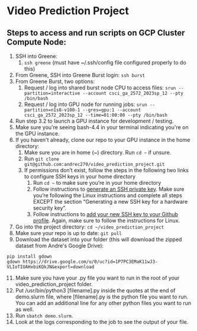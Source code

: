 # Video Prediction Project

## Steps to access and run scripts on GCP Cluster Compute Node:

1. SSH into Greene: 
    1. `ssh greene` (must have ~/.ssh/config file configured properly to do this)
2. From Greene, SSH into Greene Burst login: `ssh burst`
3. From Greene Burst, two options:
    1. Request / log into shared burst node CPU to access files: ```srun --partition=interactive --account csci_ga_2572_2023sp_12 --pty /bin/bash```
    2. Request / log into GPU node for running jobs: ```srun --partition=n1s8-v100-1 --gres=gpu:1 --account csci_ga_2572_2023sp_12 --time=01:00:00 --pty /bin/bash```
4. Run step 3.2 to launch a GPU instance for development / testing.
5. Make sure you're seeing bash-4.4 in your terminal indicating you're on the GPU instance.
6. If you haven't already, clone our repo to your GPU instance in the home directory:
    1. Make sure you are in home (~) directory. Run `cd ~` if unsure.
    2. Run `git clone git@github.com:andrec279/video_prediction_project.git`
    3. If permissions don’t exist, follow the steps in the following two links to configure SSH keys in your home directory
        1. Run `cd ~` to make sure you’re in your home directory
        2. Follow instructions to [generate an SSH private key](https://docs.github.com/en/authentication/connecting-to-github-with-ssh/generating-a-new-ssh-key-and-adding-it-to-the-ssh-agent). Make sure you’re following the Linux instructions and complete all steps EXCEPT the section “Generating a new SSH key for a hardware security key”.
        3. Follow instructions to [add your new SSH key to your Github profile](https://docs.github.com/en/authentication/connecting-to-github-with-ssh/adding-a-new-ssh-key-to-your-github-account). Again, make sure to follow the instructions for Linux.
7. Go into the project directory: `cd ~/video_prediction_project`
8. Make sure your repo is up to date: `git pull`
9. Download the dataset into your folder (this will download the zipped dataset from Andre's Google Drive):

```
pip install gdown
gdown https://drive.google.com/u/0/uc?id=1P7PC3EMaK11wJ3-VLIoTIUAHxbiKQkJN&export=download
```

11. Make sure you have your .py file you want to run in the root of your video_prediction_project folder.
12. Put /usr/bin/python3 [filename].py inside the quotes at the end of demo.slurm file, where [filename].py is the python file you want to run. You can add an additional line for any other python files you want to run as well.
13. Run `sbatch demo.slurm`.
14. Look at the logs corresponding to the job to see the output of your file.
